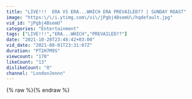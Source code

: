 ```yaml
---
title: "LIVE!!!  ERA VS ERA...WHICH ERA PREVAILED?? | SUNDAY ROAST"
image: "https:\/\/i.ytimg.com\/vi\/jPgbj4BsemU\/hqdefault.jpg"
vid_id: "jPgbj4BsemU"
categories: "Entertainment"
tags: ["LIVE!!!","ERA...WHICH","PREVAILED??"]
date: "2021-10-28T23:48:42+03:00"
vid_date: "2021-08-01T23:31:07Z"
duration: "PT2H7M9S"
viewcount: "170"
likeCount: "13"
dislikeCount: "0"
channel: "LondonJennn"
---
```

{% raw %}{% endraw %}
